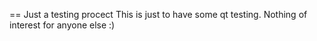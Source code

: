 == Just a testing procect
This is just to have some qt testing. Nothing of interest for anyone else :)
